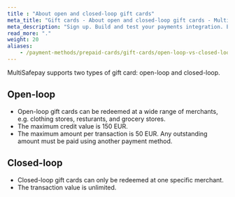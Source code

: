 ```yaml
---
title : "About open and closed-loop gift cards"
meta_title: "Gift cards - About open and closed-loop gift cards - MultiSafepay Docs"
meta_description: "Sign up. Build and test your payments integration. Explore our products and services. Use our API Reference, SDKs, and wrappers. Get support."
read_more: "."
weight: 20
aliases: 
    - /payment-methods/prepaid-cards/gift-cards/open-loop-vs-closed-loop
---
```


MultiSafepay supports two types of gift card: open-loop and closed-loop.

## Open-loop

- Open-loop gift cards can be redeemed at a wide range of merchants, e.g. clothing stores, resturants, and grocery stores. 
- The maximum credit value is 150 EUR.
- The maximum amount per transaction is 50 EUR. Any outstanding amount must be paid using another payment method.

## Closed-loop

- Closed-loop gift cards can only be redeemed at one specific merchant.
- The transaction value is unlimited.